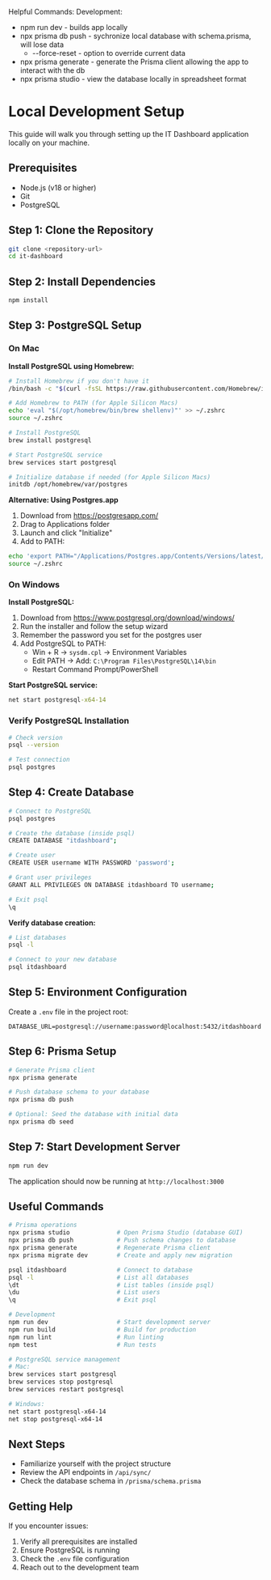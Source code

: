 Helpful Commands:
Development:
- npm run dev - builds app locally
- npx prisma db push - sychronize local database with schema.prisma, will lose data
  - --force-reset - option to override current data
- npx prisma generate - generate the Prisma client allowing the app to interact with the db
- npx prisma studio - view the database locally in spreadsheet format

# Local Development Setup

This guide will walk you through setting up the IT Dashboard application locally on your machine.

## Prerequisites

- Node.js (v18 or higher)
- Git
- PostgreSQL

## Step 1: Clone the Repository

```bash
git clone <repository-url>
cd it-dashboard
```

## Step 2: Install Dependencies

```bash
npm install
```

## Step 3: PostgreSQL Setup

### On Mac

**Install PostgreSQL using Homebrew:**
```bash
# Install Homebrew if you don't have it
/bin/bash -c "$(curl -fsSL https://raw.githubusercontent.com/Homebrew/install/HEAD/install.sh)"

# Add Homebrew to PATH (for Apple Silicon Macs)
echo 'eval "$(/opt/homebrew/bin/brew shellenv)"' >> ~/.zshrc
source ~/.zshrc

# Install PostgreSQL
brew install postgresql

# Start PostgreSQL service
brew services start postgresql

# Initialize database if needed (for Apple Silicon Macs)
initdb /opt/homebrew/var/postgres
```

**Alternative: Using Postgres.app**
1. Download from https://postgresapp.com/
2. Drag to Applications folder
3. Launch and click "Initialize"
4. Add to PATH:
```bash
echo 'export PATH="/Applications/Postgres.app/Contents/Versions/latest/bin:$PATH"' >> ~/.zshrc
source ~/.zshrc
```

### On Windows

**Install PostgreSQL:**
1. Download from https://www.postgresql.org/download/windows/
2. Run the installer and follow the setup wizard
3. Remember the password you set for the postgres user
4. Add PostgreSQL to PATH:
   - Win + R → `sysdm.cpl` → Environment Variables
   - Edit PATH → Add: `C:\Program Files\PostgreSQL\14\bin`
   - Restart Command Prompt/PowerShell

**Start PostgreSQL service:**
```cmd
net start postgresql-x64-14
```

### Verify PostgreSQL Installation

```bash
# Check version
psql --version

# Test connection
psql postgres
```

## Step 4: Create Database

```bash
# Connect to PostgreSQL
psql postgres

# Create the database (inside psql)
CREATE DATABASE "itdashboard";

# Create user
CREATE USER username WITH PASSWORD 'password';

# Grant user privileges
GRANT ALL PRIVILEGES ON DATABASE itdashboard TO username;

# Exit psql
\q
```

**Verify database creation:**
```bash
# List databases
psql -l

# Connect to your new database
psql itdashboard
```

## Step 5: Environment Configuration

Create a `.env` file in the project root:

```env
DATABASE_URL=postgresql://username:password@localhost:5432/itdashboard
```

## Step 6: Prisma Setup

```bash
# Generate Prisma client
npx prisma generate

# Push database schema to your database
npx prisma db push

# Optional: Seed the database with initial data
npx prisma db seed
```

## Step 7: Start Development Server

```bash
npm run dev
```

The application should now be running at `http://localhost:3000`

## Useful Commands

```bash
# Prisma operations
npx prisma studio             # Open Prisma Studio (database GUI)
npx prisma db push            # Push schema changes to database  
npx prisma generate           # Regenerate Prisma client
npx prisma migrate dev        # Create and apply new migration

psql itdashboard              # Connect to database
psql -l                       # List all databases
\dt                           # List tables (inside psql)
\du                           # List users
\q                            # Exit psql

# Development
npm run dev                   # Start development server
npm run build                 # Build for production
npm run lint                  # Run linting
npm test                      # Run tests

# PostgreSQL service management
# Mac:
brew services start postgresql
brew services stop postgresql
brew services restart postgresql

# Windows:
net start postgresql-x64-14
net stop postgresql-x64-14
```

## Next Steps

- Familiarize yourself with the project structure
- Review the API endpoints in `/api/sync/`
- Check the database schema in `/prisma/schema.prisma`

## Getting Help

If you encounter issues:
1. Verify all prerequisites are installed
2. Ensure PostgreSQL is running
3. Check the `.env` file configuration
4. Reach out to the development team